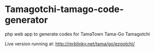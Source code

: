 # Tamagotchi-tamago-code-generator
php web app to generate codes for TamaTown Tama-Go Tamagotchi

Live version running at: http://mrblinky.net/tama/go/ezgotchi/
